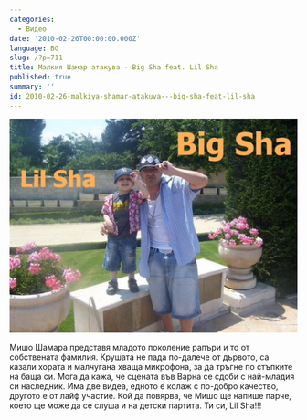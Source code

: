 ```yaml
---
categories:
  - Видео
date: '2010-02-26T00:00:00.000Z'
language: BG
slug: /?p=711
title: Малкия Шамар атакува - Big Sha feat. Lil Sha
published: true
summary: ''
id: 2010-02-26-malkiya-shamar-atakuva---big-sha-feat-lil-sha
---
```


![Big Sha, Lil Sha](https://raw.githubusercontent.com/kirilchristov/blog_images/main/2010/02/Screen-shot-2010-02-26-at-5.08.06-PM.png)

Мишо Шамара представя младото поколение рапъри и то от собствената фамилия. Крушата не пада по-далече от дървото, са казали хората и малчугана хваща микрофона, за да тръгне по стъпките на баща си. Мога да кажа, че сцената във Варна се сдоби с най-младия си наследник. Има две видеа, едното е колаж с по-добро качество, другото е от лайф участие. Кой да повярва, че Мишо ще напише парче, което ще може да се слуша и на детски партита. Ти си, Lil Sha!!!
